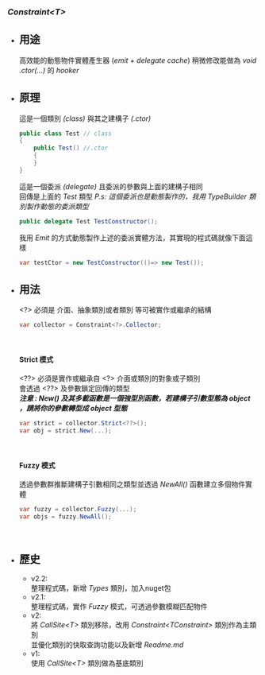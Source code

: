 ﻿### *Constraint&lt;T&gt;*

- ## 用途
    高效能的動態物件實體產生器 (*emit* + *delegate cache*)
    稍微修改能做為 *void .ctor(...)* 的 *hooker*
- ## 原理
    
    這是一個類別 *(class)* 與其之建構子 *(.ctor)*
    ``` csharp  
    public class Test // class
    {
        public Test() //.ctor
        {
        }
    }
    ```
    這是一個委派 *(delegate)* 且委派的參數與上面的建構子相同<br>
    回傳是上面的 *Test* 類型
    *P.s: 這個委派也是動態製作的，我用 TypeBuilder 類別製作動態的委派類型*
    ``` csharp
    public delegate Test TestConstructor();
    ```
    
    我用 *Emit* 的方式動態製作上述的委派實體方法，其實現的程式碼就像下面這樣
    ``` csharp 
    var testCtor = new TestConstructor(()=> new Test());
    ```
    
- ## 用法
  
    $<$?$>$ 必須是 介面、抽象類別或者類別 等可被實作或繼承的結構
    ```csharp
    var collector = Constraint<?>.Collector;
    ```
    <br>

    #### Strict 模式
    \<??\> 必須是實作或繼承自 \<?\> 介面或類別的對象或子類別<br>
    會透過 \<??\> 及參數鎖定回傳的類型<br>
    ***注意 : New() 及其多載函數是一個強型別函數，若建構子引數型態為 object ，請將你的參數轉型成 object 型態***
    ```csharp
    var strict = collector.Strict<??>();
    var obj = strict.New(...); 
    ```
    
    <br>
    
    #### Fuzzy 模式
    透過參數群推斷建構子引數相同之類型並透過 *NewAll()* 函數建立多個物件實體
    ```csharp
    var fuzzy = collector.Fuzzy(...);
    var objs = fuzzy.NewAll();
    ```
    <br>

- ## 歷史
  - v2.2: <br>
    整理程式碼，新增 *Types* 類別，加入nuget包
  - v2.1: <br>
    整理程式碼，實作 *Fuzzy* 模式，可透過參數模糊匹配物件
  - v2: <br>
    將 *CallSite\<T>* 類別移除，改用 *Constraint\<TConstraint>* 類別作為主類別<br>
    並優化類別的快取查詢功能以及新增 *Readme.md*
  - v1: <br>
    使用 *CallSite\<T>* 類別做為基底類別 


    